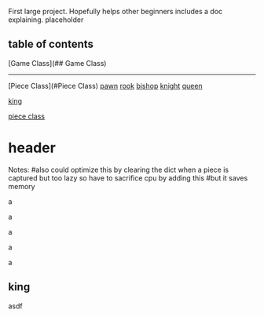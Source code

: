 First large project. Hopefully helps other beginners includes a doc explaining. 
placeholder
## table of contents
[Game Class](## Game Class)

***
[Piece Class](#Piece Class)
[pawn](#pawn)
[rook](#rook)
[bishop](#bishop)
[knight](#night)
[queen](#queen)

[king](#king)

[piece class](#header)


# header
Notes:        #also could optimize this by clearing the dict when a piece is captured but too lazy so have to sacrifice cpu by adding this
        #but it saves memory







a


a


a






a











a


## king
asdf
